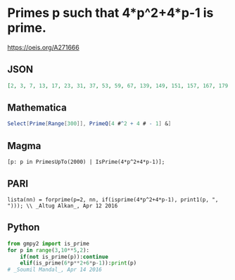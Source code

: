 # Primes p such that 4\*p^2\+4\*p\-1 is prime\.
https://oeis.org/A271666
## JSON
```JSON
[2, 3, 7, 13, 17, 23, 31, 37, 53, 59, 67, 139, 149, 151, 157, 167, 179, 193, 199, 223, 233, 293, 307, 331, 359, 373, 389, 431, 479, 571, 587, 619, 643, 653, 683, 809, 839, 857, 863, 919, 937, 947, 1021, 1091, 1123, 1151, 1187, 1277, 1301, 1367, 1427, 1511]
```
## Mathematica
```Mathematica
Select[Prime[Range[300]], PrimeQ[4 #^2 + 4 # - 1] &]
```
## Magma
```Magma
[p: p in PrimesUpTo(2000) | IsPrime(4*p^2+4*p-1)];
```
## PARI
```PARI
lista(nn) = forprime(p=2, nn, if(isprime(4*p^2+4*p-1), print1(p, ", "))); \\ _Altug Alkan_, Apr 12 2016
```
## Python
```Python
from gmpy2 import is_prime
for p in range(3,10**5,2):
    if(not is_prime(p)):continue
    elif(is_prime(6*p**2+6*p-1)):print(p)
# _Soumil Mandal_, Apr 14 2016
```
